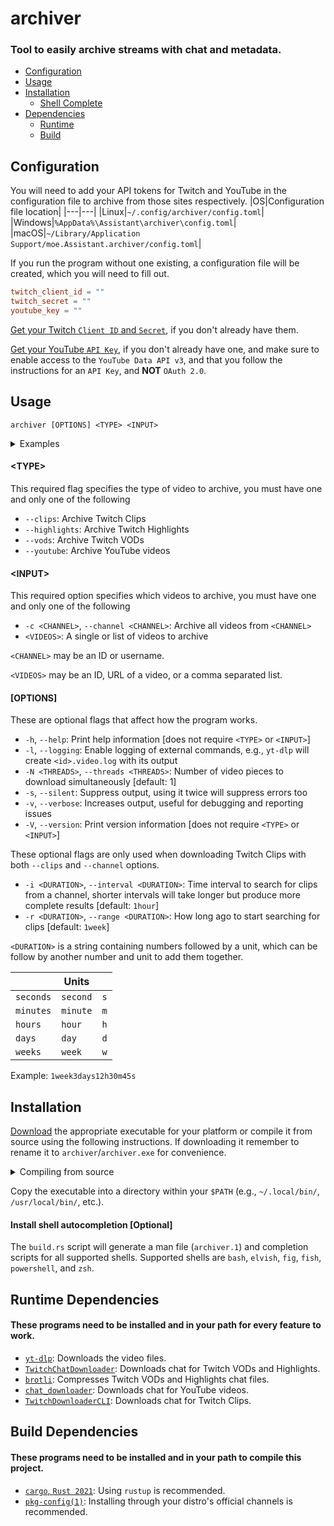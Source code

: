 # archiver
### Tool to easily archive streams with chat and metadata.

* [Configuration](#configuration)
* [Usage](#usage)
* [Installation](#installation)
  * [Shell Complete](#install-shell-autocompletion-optional)
* [Dependencies](#runtime-dependencies)
  * [Runtime](#runtime-dependencies)
  * [Build](#build-dependencies)


## Configuration
You will need to add your API tokens for Twitch and YouTube in the configuration file to archive from those sites respectively.
|OS|Configuration file location|
|---|---|
|Linux|`~/.config/archiver/config.toml`|
|Windows|`%AppData%\Assistant\archiver\config.toml`|
|macOS|`~/Library/Application Support/moe.Assistant.archiver/config.toml`|

If you run the program without one existing, a configuration file will be created, which you will need to fill out.
```toml
twitch_client_id = ""
twitch_secret = ""
youtube_key = ""
```
[Get your Twitch `Client ID` and `Secret`](https://dev.twitch.tv/docs/authentication/register-app), if you don't already have them.

[Get your YouTube `API Key`](https://developers.google.com/youtube/registering_an_application), if you don't already have one, and make sure to enable access to the `YouTube Data API v3`, and that you follow the instructions for an `API Key`, and **NOT** `OAuth 2.0`.

## Usage
`archiver [OPTIONS] <TYPE> <INPUT>`

<details>
<summary>Examples</summary>

```shell
# Download all Twitch VODs using a username
archiver --vods --channel lilyhops

# Download a specific Twitch clip using an ID
archiver --clips SpotlessKawaiiBorkArgieB8-S18P4YmbiK7gEuqG

# Download a list of Twitch Highlights containing IDs, but URLs or a combination would work too
archiver --highlights 1119099617,984635610

# Download a youtube video using a URL
archiver --youtube 'https://www.youtube.com/watch?v=11NHmPa5Ym0'
```
</details>

#### \<TYPE>
This required flag specifies the type of video to archive, you must have one and only one of the following
- `--clips`: Archive Twitch Clips
- `--highlights`: Archive Twitch Highlights
- `--vods`: Archive Twitch VODs
- `--youtube`: Archive YouTube videos

#### \<INPUT>
This required option specifies which videos to archive, you must have one and only one of the following
- `-c <CHANNEL>`, `--channel <CHANNEL>`: Archive all videos from `<CHANNEL>`
- `<VIDEOS>`: A single or list of videos to archive

`<CHANNEL>` may be an ID or username.

`<VIDEOS>` may be an ID, URL of a video, or a comma separated list.

#### [OPTIONS]
These are optional flags that affect how the program works.
- `-h`, `--help`: Print help information [does not require `<TYPE>` or `<INPUT>`]
- `-l`, `--logging`: Enable logging of external commands, e.g., `yt-dlp` will create `<id>.video.log` with its output
- `-N <THREADS>`, `--threads <THREADS>`: Number of video pieces to download simultaneously [default: 1]
- `-s`, `--silent`: Suppress output, using it twice will suppress errors too
- `-v`, `--verbose`: Increases output, useful for debugging and reporting issues
- `-V`, `--version`: Print version information [does not require `<TYPE>` or `<INPUT>`]

These optional flags are only used when downloading Twitch Clips with both `--clips` and `--channel` options.
- `-i <DURATION>`, `--interval <DURATION>`: Time interval to search for clips from a channel, shorter intervals will take longer but produce more complete results [default: `1hour`]
- `-r <DURATION>`, `--range <DURATION>`: How long ago to start searching for clips [default: `1week`]

`<DURATION>` is a string containing numbers followed by a unit, which can be follow by another number and unit to add them together.

|| Units ||
|---|---|---|
|`seconds`|`second`|`s`|
|`minutes`|`minute`|`m`|
|`hours`|`hour`|`h`|
|`days`|`day`|`d`|
|`weeks`|`week`|`w`|

Example: `1week3days12h30m45s`

## Installation
[Download](https://github.com/Assistant/archiver/releases/latest) the appropriate executable for your platform or compile it from source using the following instructions. If downloading it remember to rename it to `archiver`/`archiver.exe` for convenience.
<details>
<summary>Compiling from source</summary>

  ```shell
  git clone https://github.com/Assistant/archiver
  cd archiver
  cargo build --release
  ```
  Executable will be found at `target/release/archiver`.
</details>

Copy the executable into a directory within your `$PATH` (e.g., `~/.local/bin/`, `/usr/local/bin/`, etc.).

#### Install shell autocompletion [Optional]
  
The `build.rs` script will generate a man file (`archiver.1`) and completion scripts for all supported shells.
Supported shells are `bash`, `elvish`, `fig`, `fish`, `powershell`, and `zsh`.

## Runtime Dependencies
#### These programs need to be installed and in your path for every feature to work.
* [`yt-dlp`](https://github.com/yt-dlp/yt-dlp): Downloads the video files.
* [`TwitchChatDownloader`](https://github.com/TheDrHax/Twitch-Chat-Downloader): Downloads chat for Twitch VODs and Highlights.
* [`brotli`](https://github.com/google/brotli): Compresses Twitch VODs and Highlights chat files.
* [`chat_downloader`](https://github.com/xenova/chat-downloader): Downloads chat for YouTube videos.
* [`TwitchDownloaderCLI`](https://github.com/lay295/TwitchDownloader): Downloads chat for Twitch Clips.

## Build Dependencies
#### These programs need to be installed and in your path to compile this project.
* [`cargo`, `Rust 2021`](https://www.rust-lang.org/tools/install): Using `rustup` is recommended.
* [`pkg-config(1)`](https://www.freedesktop.org/wiki/Software/pkg-config/): Installing through your distro's official channels is recommended.
